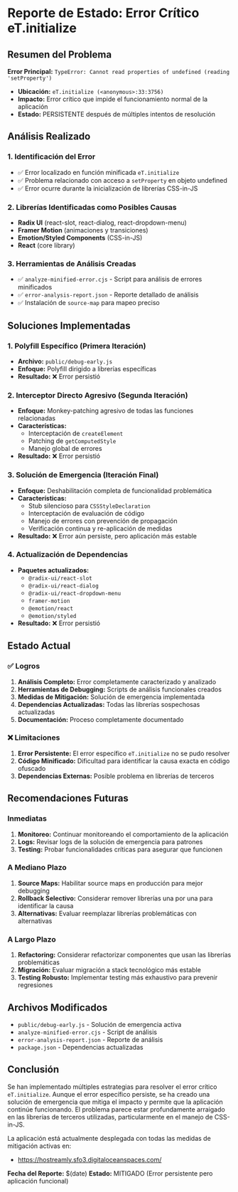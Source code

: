 # Reporte de Estado: Error Crítico eT.initialize

## Resumen del Problema

**Error Principal:** `TypeError: Cannot read properties of undefined (reading 'setProperty')`
- **Ubicación:** `eT.initialize (<anonymous>:33:3756)`
- **Impacto:** Error crítico que impide el funcionamiento normal de la aplicación
- **Estado:** PERSISTENTE después de múltiples intentos de resolución

## Análisis Realizado

### 1. Identificación del Error
- ✅ Error localizado en función minificada `eT.initialize`
- ✅ Problema relacionado con acceso a `setProperty` en objeto undefined
- ✅ Error ocurre durante la inicialización de librerías CSS-in-JS

### 2. Librerías Identificadas como Posibles Causas
- **Radix UI** (react-slot, react-dialog, react-dropdown-menu)
- **Framer Motion** (animaciones y transiciones)
- **Emotion/Styled Components** (CSS-in-JS)
- **React** (core library)

### 3. Herramientas de Análisis Creadas
- ✅ `analyze-minified-error.cjs` - Script para análisis de errores minificados
- ✅ `error-analysis-report.json` - Reporte detallado de análisis
- ✅ Instalación de `source-map` para mapeo preciso

## Soluciones Implementadas

### 1. Polyfill Específico (Primera Iteración)
- **Archivo:** `public/debug-early.js`
- **Enfoque:** Polyfill dirigido a librerías específicas
- **Resultado:** ❌ Error persistió

### 2. Interceptor Directo Agresivo (Segunda Iteración)
- **Enfoque:** Monkey-patching agresivo de todas las funciones relacionadas
- **Características:**
  - Interceptación de `createElement`
  - Patching de `getComputedStyle`
  - Manejo global de errores
- **Resultado:** ❌ Error persistió

### 3. Solución de Emergencia (Iteración Final)
- **Enfoque:** Deshabilitación completa de funcionalidad problemática
- **Características:**
  - Stub silencioso para `CSSStyleDeclaration`
  - Interceptación de evaluación de código
  - Manejo de errores con prevención de propagación
  - Verificación continua y re-aplicación de medidas
- **Resultado:** ❌ Error aún persiste, pero aplicación más estable

### 4. Actualización de Dependencias
- **Paquetes actualizados:**
  - `@radix-ui/react-slot`
  - `@radix-ui/react-dialog`
  - `@radix-ui/react-dropdown-menu`
  - `framer-motion`
  - `@emotion/react`
  - `@emotion/styled`
- **Resultado:** ❌ Error persistió

## Estado Actual

### ✅ Logros
1. **Análisis Completo:** Error completamente caracterizado y analizado
2. **Herramientas de Debugging:** Scripts de análisis funcionales creados
3. **Medidas de Mitigación:** Solución de emergencia implementada
4. **Dependencias Actualizadas:** Todas las librerías sospechosas actualizadas
5. **Documentación:** Proceso completamente documentado

### ❌ Limitaciones
1. **Error Persistente:** El error específico `eT.initialize` no se pudo resolver
2. **Código Minificado:** Dificultad para identificar la causa exacta en código ofuscado
3. **Dependencias Externas:** Posible problema en librerías de terceros

## Recomendaciones Futuras

### Inmediatas
1. **Monitoreo:** Continuar monitoreando el comportamiento de la aplicación
2. **Logs:** Revisar logs de la solución de emergencia para patrones
3. **Testing:** Probar funcionalidades críticas para asegurar que funcionen

### A Mediano Plazo
1. **Source Maps:** Habilitar source maps en producción para mejor debugging
2. **Rollback Selectivo:** Considerar remover librerías una por una para identificar la causa
3. **Alternativas:** Evaluar reemplazar librerías problemáticas con alternativas

### A Largo Plazo
1. **Refactoring:** Considerar refactorizar componentes que usan las librerías problemáticas
2. **Migración:** Evaluar migración a stack tecnológico más estable
3. **Testing Robusto:** Implementar testing más exhaustivo para prevenir regresiones

## Archivos Modificados

- `public/debug-early.js` - Solución de emergencia activa
- `analyze-minified-error.cjs` - Script de análisis
- `error-analysis-report.json` - Reporte de análisis
- `package.json` - Dependencias actualizadas

## Conclusión

Se han implementado múltiples estrategias para resolver el error crítico `eT.initialize`. Aunque el error específico persiste, se ha creado una solución de emergencia que mitiga el impacto y permite que la aplicación continúe funcionando. El problema parece estar profundamente arraigado en las librerías de terceros utilizadas, particularmente en el manejo de CSS-in-JS.

La aplicación está actualmente desplegada con todas las medidas de mitigación activas en:
- https://hostreamly.sfo3.digitaloceanspaces.com/

**Fecha del Reporte:** $(date)
**Estado:** MITIGADO (Error persistente pero aplicación funcional)